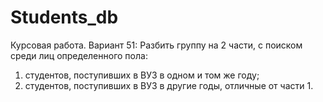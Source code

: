 # Students_db

Курсовая работа.
Вариант 51:
Разбить группу на 2 части, с поиском среди лиц определенного пола:
1) студентов, поступивших в ВУЗ в одном и том же году;
2) студентов, поступивших в ВУЗ в другие годы, отличные от части 1.
